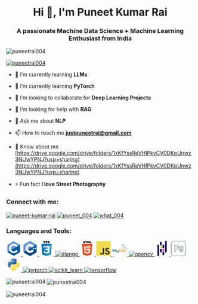 <h1 align="center">Hi 👋, I'm Puneet Kumar Rai</h1>
<h3 align="center">A passionate Machine Data Science + Machine Learning Enthusiast from India</h3>

<p align="left"> <img src="https://komarev.com/ghpvc/?username=puneetrai004&label=Profile%20views&color=0e75b6&style=flat" alt="puneetrai004" /> </p>

<p align="left"> <a href="https://github.com/ryo-ma/github-profile-trophy"><img src="https://github-profile-trophy.vercel.app/?username=puneetrai004" alt="puneetrai004" /></a> </p>

- 🔭 I’m currently learning **LLMs**

- 🌱 I’m currently learning **PyTorch**

- 👯 I’m looking to collaborate for **Deep Learning Projects**

- 🤝 I’m looking for help with **RAG**

- 💬 Ask me about **NLP**

- 📫 How to reach me **justpuneetrai@gmail.com**

- 📄 Know about me [https://drive.google.com/drive/folders/1xKfYssReVHIPkyCV0DKpUnwz3NUwYPNJ?usp=sharing](https://drive.google.com/drive/folders/1xKfYssReVHIPkyCV0DKpUnwz3NUwYPNJ?usp=sharing)

- ⚡ Fun fact **I love Street Photography**

<h3 align="left">Connect with me:</h3>
<p align="left">
<a href="https://linkedin.com/in/puneet-kumar-rai" target="blank"><img align="center" src="https://raw.githubusercontent.com/rahuldkjain/github-profile-readme-generator/master/src/images/icons/Social/linked-in-alt.svg" alt="puneet-kumar-rai" height="30" width="40" /></a>
<a href="https://kaggle.com/puneet_004" target="blank"><img align="center" src="https://raw.githubusercontent.com/rahuldkjain/github-profile-readme-generator/master/src/images/icons/Social/kaggle.svg" alt="puneet_004" height="30" width="40" /></a>
<a href="https://codeforces.com/profile/what_004" target="blank"><img align="center" src="https://raw.githubusercontent.com/rahuldkjain/github-profile-readme-generator/master/src/images/icons/Social/codeforces.svg" alt="what_004" height="30" width="40" /></a>
</p>

<h3 align="left">Languages and Tools:</h3>
<p align="left"> <a href="https://www.cprogramming.com/" target="_blank" rel="noreferrer"> <img src="https://raw.githubusercontent.com/devicons/devicon/master/icons/c/c-original.svg" alt="c" width="40" height="40"/> </a> <a href="https://www.w3schools.com/cpp/" target="_blank" rel="noreferrer"> <img src="https://raw.githubusercontent.com/devicons/devicon/master/icons/cplusplus/cplusplus-original.svg" alt="cplusplus" width="40" height="40"/> </a> <a href="https://www.w3schools.com/css/" target="_blank" rel="noreferrer"> <img src="https://raw.githubusercontent.com/devicons/devicon/master/icons/css3/css3-original-wordmark.svg" alt="css3" width="40" height="40"/> </a> <a href="https://www.djangoproject.com/" target="_blank" rel="noreferrer"> <img src="https://cdn.worldvectorlogo.com/logos/django.svg" alt="django" width="40" height="40"/> </a> <a href="https://www.w3.org/html/" target="_blank" rel="noreferrer"> <img src="https://raw.githubusercontent.com/devicons/devicon/master/icons/html5/html5-original-wordmark.svg" alt="html5" width="40" height="40"/> </a> <a href="https://developer.mozilla.org/en-US/docs/Web/JavaScript" target="_blank" rel="noreferrer"> <img src="https://raw.githubusercontent.com/devicons/devicon/master/icons/javascript/javascript-original.svg" alt="javascript" width="40" height="40"/> </a> <a href="https://www.mysql.com/" target="_blank" rel="noreferrer"> <img src="https://raw.githubusercontent.com/devicons/devicon/master/icons/mysql/mysql-original-wordmark.svg" alt="mysql" width="40" height="40"/> </a> <a href="https://opencv.org/" target="_blank" rel="noreferrer"> <img src="https://www.vectorlogo.zone/logos/opencv/opencv-icon.svg" alt="opencv" width="40" height="40"/> </a> <a href="https://pandas.pydata.org/" target="_blank" rel="noreferrer"> <img src="https://raw.githubusercontent.com/devicons/devicon/2ae2a900d2f041da66e950e4d48052658d850630/icons/pandas/pandas-original.svg" alt="pandas" width="40" height="40"/> </a> <a href="https://www.photoshop.com/en" target="_blank" rel="noreferrer"> <img src="https://raw.githubusercontent.com/devicons/devicon/master/icons/photoshop/photoshop-line.svg" alt="photoshop" width="40" height="40"/> </a> <a href="https://www.python.org" target="_blank" rel="noreferrer"> <img src="https://raw.githubusercontent.com/devicons/devicon/master/icons/python/python-original.svg" alt="python" width="40" height="40"/> </a> <a href="https://pytorch.org/" target="_blank" rel="noreferrer"> <img src="https://www.vectorlogo.zone/logos/pytorch/pytorch-icon.svg" alt="pytorch" width="40" height="40"/> </a> <a href="https://scikit-learn.org/" target="_blank" rel="noreferrer"> <img src="https://upload.wikimedia.org/wikipedia/commons/0/05/Scikit_learn_logo_small.svg" alt="scikit_learn" width="40" height="40"/> </a> <a href="https://www.tensorflow.org" target="_blank" rel="noreferrer"> <img src="https://www.vectorlogo.zone/logos/tensorflow/tensorflow-icon.svg" alt="tensorflow" width="40" height="40"/> </a> </p>

<p><img align="left" src="https://github-readme-stats.vercel.app/api/top-langs?username=puneetrai004&show_icons=true&locale=en&layout=compact" alt="puneetrai004" /></p>

<p>&nbsp;<img align="center" src="https://github-readme-stats.vercel.app/api?username=puneetrai004&show_icons=true&locale=en" alt="puneetrai004" /></p>

<p><img align="center" src="https://github-readme-streak-stats.herokuapp.com/?user=puneetrai004&" alt="puneetrai004" /></p>
